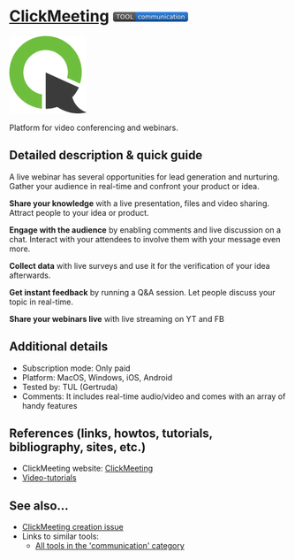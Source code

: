 # [ClickMeeting](https://clickmeeting.com/)  [<img src="images/communication.png" align="bottom">](https://github.com/e-CLOSE/Toolbox/issues?q=label%3A01_TOOL+label%3Acommunication)

![ClickMeeting Logo](images/clickmeeting.png)

Platform for video conferencing and webinars.


## Detailed description & quick guide

A live webinar has several opportunities for lead generation and nurturing. Gather your audience in real-time and confront your product or idea.

**Share your knowledge** with a live presentation, files and video sharing. Attract people to your idea or product.

**Engage with the audience** by enabling comments and live discussion on a chat. Interact with your attendees to involve them with your message even more.

**Collect data** with live surveys and use it for the verification of your idea afterwards.

**Get instant feedback** by running a Q&A session. Let people discuss your topic in real-time.

**Share your webinars live** with live streaming on YT and FB


## Additional details

- Subscription mode: Only paid
- Platform: MacOS, Windows, iOS, Android
- Tested by: TUL (Gertruda)
- Comments: It includes real-time audio/video and comes with an array of handy features


## References (links, howtos, tutorials, bibliography, sites, etc.)

- ClickMeeting website: [ClickMeeting](https://clickmeeting.com/)
- [Video-tutorials](https://knowledge.clickmeeting.com/video/)


## See also...

- [ClickMeeting creation issue](https://github.com/e-CLOSE/Toolbox/issues/130)
- Links to similar tools:
  - [All tools in the 'communication' category](https://github.com/e-CLOSE/Toolbox/issues?q=label%3A01_TOOL+label%3Acommunication)
